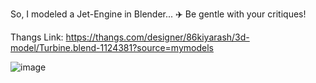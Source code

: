 So, I modeled a Jet-Engine in Blender... ✈️ Be gentle with your critiques!

Thangs Link: https://thangs.com/designer/86kiyarash/3d-model/Turbine.blend-1124381?source=mymodels

![image](https://github.com/user-attachments/assets/e076989b-f68e-4c10-9730-ae90e2269e5b)

